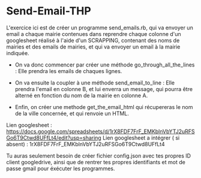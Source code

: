 # Send-Email-THP

L'exercice ici est de créer un programme send_emails.rb, qui va envoyer un email a chaque mairie contenues dans  reprendre chaque colonne d'un googlesheet réalisé à l'aide d'un SCRAPPING, contenant des noms de mairies et des emails de mairies, et qui va envoyer un email à la mairie indiquée. 

- On va donc commencer par créer une méthode go_through_all_the_lines : Elle prendra les emails de chaques lignes.

- On va ensuite la coupler à une méthode send_email_to_line : Elle prendra l'email en colonne B, et lui enverra un message, qui pourra être alterné en fonction du nom de la mairie en colonne A.

- Enfin, on créer une methode get_the_email_html qui récupereras le nom de la ville concernée, et qui renvoie un HTML.

Lien googlesheet : https://docs.google.com/spreadsheets/d/1rX8FDF7FrF_EMKblnVbYTJ2uRFSGo6T9Ctwd8UFfLt4/edit?usp=sharing 
Lien googlesheet a intégrer ( si absent) : 1rX8FDF7FrF_EMKblnVbYTJ2uRFSGo6T9Ctwd8UFfLt4

Tu auras seulement besoin de créer fichier config.json avec tes propres ID client googledrive, ainsi que de rentrer tes propres identifiants et mot de passe gmail pour éxécuter les programmes. 
